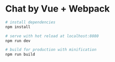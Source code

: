 # Chat by Vue + Webpack

``` bash
# install dependencies
npm install

# serve with hot reload at localhost:8080
npm run dev

# build for production with minification
npm run build
```
